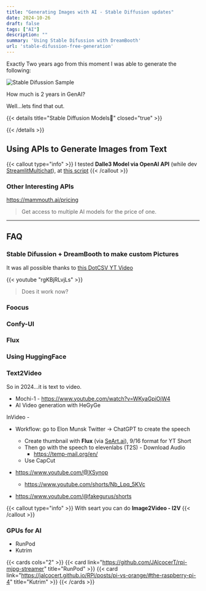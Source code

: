 ```yaml
---
title: "Generating Images with AI - Stable Diffusion updates"
date: 2024-10-26
draft: false
tags: ["AI"]
description: ""
summary: 'Using Stable Difussion with DreamBooth'
url: 'stable-difussion-free-generation'
---
```


Exactly Two years ago from this moment I was able to generate the following:

![Stable Difussion Sample](/blog_img/GenAI/jalcocert-author.png)

How much is 2 years in GenAI? 

Well...lets find that out.


{{< details title="Stable Diffusion Models📌" closed="true" >}}

{{< /details >}}

## Using APIs to Generate Images from Text 

{{< callout type="info" >}}
I tested **Dalle3 Model via OpenAI API** (while dev [StreamlitMultichat](https://github.com/JAlcocerT/Streamlit-MultiChat/tree/main)), at [this script](https://github.com/JAlcocerT/Streamlit-MultiChat/blob/main/Z_Tests/Pict_for_SliDev-DaLLe/Dalle3SliDev.py)
{{< /callout >}}

### Other Interesting APIs

https://mammouth.ai/pricing

> Get access to multiple AI models for the price of one.

---

## FAQ

### Stable Difussion + DreamBooth to make custom Pictures

It was all possible thanks to [this DotCSV YT Video](https://www.youtube.com/watch?v=rgKBjRLvjLs)

<!-- {{< youtube id="v=rgKBjRLvjLs" autoplay="false" >}} -->
{{< youtube "rgKBjRLvjLs" >}}

> Does it work now?

### Foocus

### Confy-UI

### Flux

### Using HuggingFace


### Text2Video

So in 2024...it is text to video.

* Mochi-1 - https://www.youtube.com/watch?v=WKyaGpiOjW4
* AI Video generation with HeGyGe

InVideo - 

* Workflow: go to Elon Munsk Twitter -> ChatGPT to create the speech
    * Create thumbnail with **Flux** (via [SeArt.ai](https://www.seaart.ai/)), 9/16 format for YT Short
    * Then go with the speech to elevenlabs (T2S) - Download Audio
        * https://temp-mail.org/en/
    * Use CapCut

* https://www.youtube.com/@XSynop
    * https://www.youtube.com/shorts/Nb_Lpq_5KVc
* https://www.youtube.com/@fakegurus/shorts

{{< callout type="info" >}}
With seart you can do **Image2Video - I2V**
{{< /callout >}}

### GPUs for AI

* RunPod
* Kutrim


{{< cards cols="2" >}}
  {{< card link="https://github.com/JAlcocerT/rpi-mjpg-streamer" title="RunPod" >}}
  {{< card link="https://jalcocert.github.io/RPi/posts/pi-vs-orange/#the-raspberry-pi-4" title="Kutrim" >}}
{{< /cards >}}